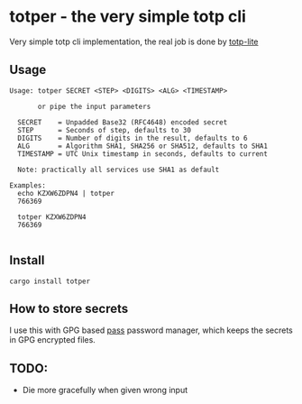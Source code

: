 # totper - the very simple totp cli

Very simple totp cli implementation, the real job is done by [totp-lite](https://github.com/fosskers/totp-lite)

## Usage

```
Usage: totper SECRET <STEP> <DIGITS> <ALG> <TIMESTAMP>

       or pipe the input parameters

  SECRET    = Unpadded Base32 (RFC4648) encoded secret
  STEP      = Seconds of step, defaults to 30
  DIGITS    = Number of digits in the result, defaults to 6
  ALG       = Algorithm SHA1, SHA256 or SHA512, defaults to SHA1
  TIMESTAMP = UTC Unix timestamp in seconds, defaults to current

  Note: practically all services use SHA1 as default

Examples:
  echo KZXW6ZDPN4 | totper
  766369

  totper KZXW6ZDPN4
  766369


```

## Install

```
cargo install totper
```

## How to store secrets

I use this with GPG based [pass](https://www.passwordstore.org/) password manager, which keeps the secrets in GPG encrypted files.

## TODO:

-   Die more gracefully when given wrong input
